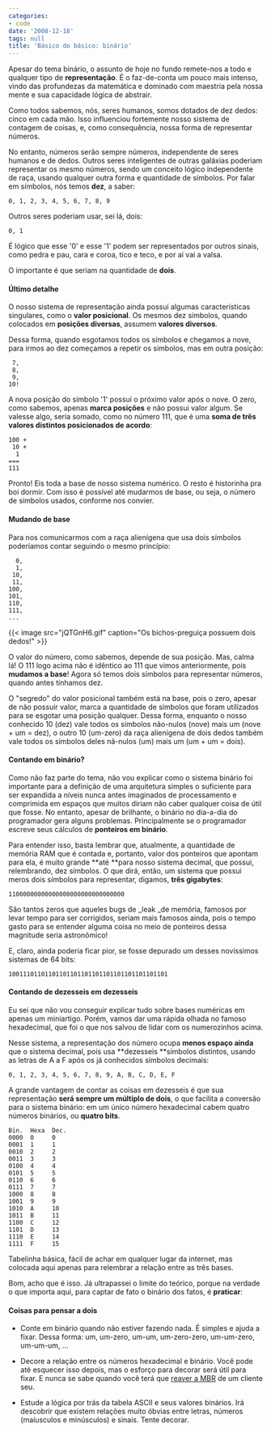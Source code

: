 ```yaml
---
categories:
- code
date: '2008-12-18'
tags: null
title: 'Básico do básico: binário'
---
```


Apesar do tema binário, o assunto de hoje no fundo remete-nos a todo e qualquer tipo de **representação**. É o faz-de-conta um pouco mais intenso, vindo das profundezas da matemática e dominado com maestria pela nossa mente e sua capacidade lógica de abstrair.

Como todos sabemos, nós, seres humanos, somos dotados de dez dedos: cinco em cada mão. Isso influenciou fortemente nosso sistema de contagem de coisas, e, como consequência, nossa forma de representar números.

No entanto, números serão sempre números, independente de seres humanos e de dedos. Outros seres inteligentes de outras galáxias poderiam representar os mesmo números, sendo um conceito lógico independente de raça, usando qualquer outra forma e quantidade de símbolos. Por falar em símbolos, nós temos **dez**, a saber:

    
    0, 1, 2, 3, 4, 5, 6, 7, 8, 9

Outros seres poderiam usar, sei lá, dois:

    
    0, 1

É lógico que esse '0' e esse '1' podem ser representados por outros sinais, como pedra e pau, cara e coroa, tico e teco, e por aí vai a valsa.

O importante é que seriam na quantidade de **dois**.

#### Último detalhe

O nosso sistema de representação ainda possui algumas características singulares, como o **valor posicional**. Os mesmos dez símbolos, quando colocados em **posições diversas**, assumem **valores diversos**.

Dessa forma, quando esgotamos todos os símbolos e chegamos a nove, para irmos ao dez começamos a repetir os símbolos, mas em outra posição:

    
     7,
     8,
     9,
    10!

A nova posição do símbolo '1' possui o próximo valor após o nove. O zero, como sabemos, apenas **marca posições** e não possui valor algum. Se valesse algo, seria somado, como no número 111, que é uma **soma de três valores distintos posicionados de acordo**:

    
    100 +
     10 +
      1
    ===
    111

Pronto! Eis toda a base de nosso sistema numérico. O resto é historinha pra boi dormir. Com isso é possível até mudarmos de base, ou seja, o número de símbolos usados, conforme nos convier.

#### Mudando de base

Para nos comunicarmos com a raça alienígena que usa dois símbolos poderíamos contar seguindo o mesmo princípio:

    
      0,
      1,
     10,
     11,
    100,
    101,
    110,
    111,
    ...

{{< image src="jQTGnH6.gif" caption="Os bichos-preguiça possuem dois dedos!" >}}

O valor do número, como sabemos, depende de sua posição. Mas, calma lá! O 111 logo acima não é idêntico ao 111 que vimos anteriormente, pois **mudamos a base**! Agora só temos dois símbolos para representar números, quando antes tínhamos dez.

O "segredo" do valor posicional também está na base, pois o zero, apesar de não possuir valor, marca a quantidade de símbolos que foram utilizados para se esgotar uma posição qualquer. Dessa forma, enquanto o nosso conhecido 10 (dez) vale todos os símbolos não-nulos (nove) mais um (nove + um = dez), o outro 10 (um-zero) da raça alienígena de dois dedos também vale todos os símbolos deles nã-nulos (um) mais um (um + um = dois).

#### Contando em binário?

Como não faz parte do tema, não vou explicar como o sistema binário foi importante para a definição de uma arquitetura simples o suficiente para ser expandida a níveis nunca antes imaginados de processamento e comprimida em espaços que muitos diriam não caber qualquer coisa de útil que fosse. No entanto, apesar de brilhante, o binário no dia-a-dia do programador gera alguns problemas. Principalmente se o programador escreve seus cálculos de **ponteiros em binário**.

Para entender isso, basta lembrar que, atualmente, a quantidade de memória RAM que é contada e, portanto, valor dos ponteiros que apontam para ela, é muito grande **até **para nosso sistema decimal, que possui, relembrando, dez símbolos. O que dirá, então, um sistema que possui meros dois símbolos para representar, digamos, **três gigabytes**:

    
    11000000000000000000000000000000

São tantos zeros que aqueles bugs de _leak _de memória, famosos por levar tempo para ser corrigidos, seriam mais famosos ainda, pois o tempo gasto para se entender alguma coisa no meio de ponteiros dessa magnitude seria astronômico!

E, claro, ainda poderia ficar pior, se fosse depurado um desses novíssimos sistemas de 64 bits:

    
    10011101101101101101101101101101101101101101

#### Contando de dezesseis em dezesseis

Eu sei que não vou conseguir explicar tudo sobre bases numéricas em apenas um miniartigo. Porém, vamos dar uma rápida olhada no famoso hexadecimal, que foi o que nos salvou de lidar com os numerozinhos acima.

Nesse sistema, a representação dos número ocupa **menos espaço ainda** que o sistema decimal, pois usa **dezesseis **símbolos distintos, usando as letras de A a F após os já conhecidos símbolos decimais:

    
    0, 1, 2, 3, 4, 5, 6, 7, 8, 9, A, B, C, D, E, F

A grande vantagem de contar as coisas em dezesseis é que sua representação **será sempre um múltiplo de dois**, o que facilita a conversão para o sistema binário: em um único número hexadecimal cabem quatro números binários, ou **quatro bits**.

    
    Bin.  Hexa  Dec.
    0000  0     0
    0001  1     1
    0010  2     2
    0011  3     3
    0100  4     4
    0101  5     5
    0110  6     6
    0111  7     7
    1000  8     8
    1001  9     9
    1010  A     10
    1011  B     11
    1100  C     12
    1101  D     13
    1110  E     14
    1111  F     15

Tabelinha básica, fácil de achar em qualquer lugar da internet, mas colocada aqui apenas para relembrar a relação entre as três bases.

Bom, acho que é isso. Já ultrapassei o limite do teórico, porque na verdade o que importa aqui, para captar de fato o binário dos fatos, é **praticar**:

#### Coisas para pensar a dois

	
  * Conte em binário quando não estiver fazendo nada. É simples e ajuda a fixar. Dessa forma: um, um-zero, um-um, um-zero-zero, um-um-zero, um-um-um, ...

	
  * Decore a relação entre os números hexadecimal e binário. Você pode até esquecer isso depois, mas o esforço para decorar será útil para fixar. E nunca se sabe quando você terá que [reaver a MBR](http://www.caloni.com.br/depuracao-da-mbr) de um cliente seu.

	
  * Estude a lógica por trás da tabela ASCII e seus valores binários. Irá descobrir que existem relações muito óbvias entre letras, números (maíusculos e minúsculos) e sinais. Tente decorar.
